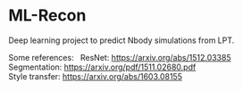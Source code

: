 # ML-Recon
Deep learning project to predict Nbody simulations from LPT.

Some references:  
ResNet: https://arxiv.org/abs/1512.03385  
Segmentation: https://arxiv.org/pdf/1511.02680.pdf   
Style transfer: https://arxiv.org/abs/1603.08155


